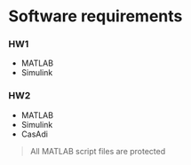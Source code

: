 # Software requirements
### HW1
* MATLAB
* Simulink

### HW2
* MATLAB
* Simulink
* CasAdi

> All MATLAB script files are protected 
